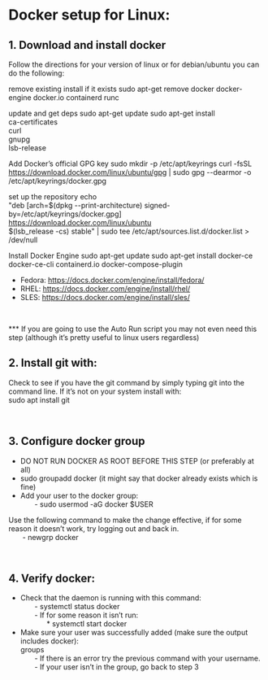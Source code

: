 # Docker setup for Linux:

## 1. Download and install docker
Follow the directions for your version of linux or for debian/ubuntu you can do the following:

remove existing install if it exists
sudo apt-get remove docker docker-engine docker.io containerd runc

update and get deps
sudo apt-get update
sudo apt-get install \
    ca-certificates \
    curl \
    gnupg \
    lsb-release

 Add Docker’s official GPG key
sudo mkdir -p /etc/apt/keyrings
curl -fsSL https://download.docker.com/linux/ubuntu/gpg | sudo gpg --dearmor -o /etc/apt/keyrings/docker.gpg

 set up the repository
echo \
  "deb [arch=$(dpkg --print-architecture) signed-by=/etc/apt/keyrings/docker.gpg] https://download.docker.com/linux/ubuntu \
  $(lsb_release -cs) stable" | sudo tee /etc/apt/sources.list.d/docker.list > /dev/null

 Install Docker Engine
sudo apt-get update
sudo apt-get install docker-ce docker-ce-cli containerd.io docker-compose-plugin

* Fedora: https://docs.docker.com/engine/install/fedora/  
* RHEL: https://docs.docker.com/engine/install/rhel/  
* SLES: https://docs.docker.com/engine/install/sles/

<p>&nbsp;</p>

*** If you are going to use the Auto Run script you may not even need this step (although it’s pretty  useful to linux users regardless)  

## 2. Install git with:  
Check to see if you have the git command by simply typing git into the command line. If it’s not on your system install with:   
sudo apt install git  

<p>&nbsp;</p>

## 3. Configure docker group  
* DO NOT RUN DOCKER AS ROOT BEFORE THIS STEP (or preferably at all)  
* sudo groupadd docker (it might say that docker already exists which is fine)  
* Add your user to the docker group:  
&nbsp;&nbsp;&nbsp;&nbsp;&nbsp;&nbsp; - sudo usermod -aG docker $USER  

Use the following command to make the change effective, if for some reason it doesn’t work, try logging out and back in.  
&nbsp;&nbsp;&nbsp;&nbsp;&nbsp;&nbsp; - newgrp docker

<p>&nbsp;</p>

## 4. Verify docker:  
* Check that the daemon is running with this command:  
&nbsp;&nbsp;&nbsp;&nbsp;&nbsp;&nbsp; - systemctl status docker  
&nbsp;&nbsp;&nbsp;&nbsp;&nbsp;&nbsp; - If for some reason it isn’t run:  
&nbsp;&nbsp;&nbsp;&nbsp;&nbsp;&nbsp;&nbsp;&nbsp;&nbsp;&nbsp;&nbsp;&nbsp; * systemctl start docker  
* Make sure your user was successfully added (make sure the output includes docker):  
groups   
&nbsp;&nbsp;&nbsp;&nbsp;&nbsp;&nbsp; - If there is an error try the previous command with your username.   
&nbsp;&nbsp;&nbsp;&nbsp;&nbsp;&nbsp; - If your user isn’t in the group, go back to step 3  

